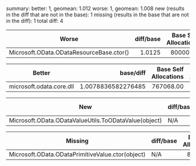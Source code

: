 ﻿summary:
better: 1, geomean: 1.012
worse: 1, geomean: 1.008
new (results in the diff that are not in the base): 1
missing (results in the base that are not in the diff): 1
total diff: 4

| Worse                                    | diff/base | Base Self Allocations | Diff Self Allocations | Modality|
| ---------------------------------------- | ---------:| ---------------------:| ---------------------:| --------:|
| Microsoft.OData.ODataResourceBase.ctor() |    1.0125 |              80000.00 |              81000.00 |         |

| Better                   |          base/diff | Base Self Allocations | Diff Self Allocations | Modality|
| ------------------------ | ------------------:| ---------------------:| ---------------------:| --------:|
| microsoft.odata.core.dll | 1.0078836582276485 |             767068.00 |             761068.00 |         |

| New                                                  | diff/base | Base Self Allocations | Diff Self Allocations | Modality|
| ---------------------------------------------------- | --------- | ---------------------:| ---------------------:| -------- |
| Microsoft.OData.ODataValueUtils.ToODataValue(object) | N/A       |                       |              40006.00 | N/A     |

| Missing                                          | diff/base | Base Self Allocations | Diff Self Allocations | Modality|
| ------------------------------------------------ | --------- | ---------------------:| ---------------------:| -------- |
| Microsoft.OData.ODataPrimitiveValue.ctor(object) | N/A       |              80001.00 |                       | N/A     |

